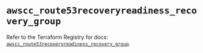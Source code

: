 # `awscc_route53recoveryreadiness_recovery_group`

Refer to the Terraform Registry for docs: [`awscc_route53recoveryreadiness_recovery_group`](https://registry.terraform.io/providers/hashicorp/awscc/0.70.0/docs/resources/route53recoveryreadiness_recovery_group).
